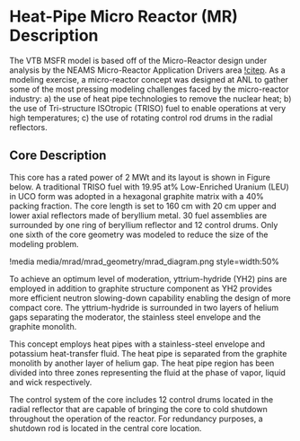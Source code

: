 # Heat-Pipe Micro Reactor (MR) Description

The VTB MSFR model is based off of the Micro-Reactor design under analysis by the NEAMS Micro-Reactor Application Drivers area [!citep](Stauff2021). As a modeling exercise, a micro-reactor concept was designed at ANL to gather some of the most pressing modeling challenges faced by the micro-reactor industry: a) the use of heat pipe technologies to remove the nuclear heat; b) the use of Tri-structure ISOtropic (TRISO) fuel to enable operations at very high temperatures; c) the use of rotating control rod drums in the radial reflectors. 

## Core Description

This core has a rated power of 2 MWt and its layout is shown in Figure below. A traditional TRISO fuel with 19.95 at% Low-Enriched Uranium (LEU) in UCO form was adopted in a hexagonal graphite matrix with a 40% packing fraction. The core length is set to 160 cm with 20 cm upper and lower axial reflectors made of beryllium metal. 30 fuel assemblies are surrounded by one ring of beryllium reflector and 12 control drums. Only one sixth of the core geometry was modeled to reduce the size of the modeling problem. 

!media media/mrad/mrad_geometry/mrad_diagram.png
       style=width:50%

To achieve an optimum level of moderation, yttrium-hydride (YH2) pins are employed in addition to graphite structure component as YH2 provides more efficient neutron slowing-down capability enabling the design of more compact core. The yttrium-hydride is surrounded in two layers of helium gaps separating the moderator, the stainless steel envelope and the graphite monolith. 

This concept employs heat pipes with a stainless-steel envelope and potassium heat-transfer fluid. The heat pipe is separated from the graphite monolith by another layer of helium gap. The heat pipe region has been divided into three zones representing the fluid at the phase of vapor, liquid and wick respectively. 

The control system of the core includes 12 control drums located in the radial reflector that are capable of bringing the core to cold shutdown throughout the operation of the reactor. For redundancy purposes, a shutdown rod is located in the central core location.




